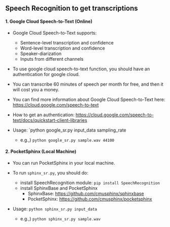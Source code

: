 ## Speech Recognition to get transcriptions

#### 1. Google Cloud Speech-to-Text (Online)
* Google Cloud Speech-to-Text supports:
    * Sentence-level transcription and confidence
    * Word-level transcription and confidence
    * Speaker-diarization
    * Inputs from different channels
* To use google cloud speech-to-text function, you should have an authentication for google cloud.
* You can transcribe 60 minutes of speech per month for free, and then it will cost you a money.
* You can find more information about Google Cloud Speech-to-Text here:
https://cloud.google.com/speech-to-text
* How to get an authentication: https://cloud.google.com/speech-to-text/docs/quickstart-client-libraries

* Usage: `python google_sr.py input_data sampling_rate
    * e.g.,) `python google_sr.py sample.wav 44100`  

#### 2. PocketSphinx (Local Machine)
* You can run PocketSphinx in your local machine. 
* To run `sphinx_sr.py`, you should do:
    * install SpeechRecognition module: `pip install SpeechRecognition` 
    * install SphinxBase and PocketSphinx
        * SphinxBase: https://github.com/cmusphinx/sphinxbase
        * PocketSphinx: https://github.com/cmusphinx/pocketsphinx
        
* Usage: `python sphinx_sr.py input_data`
    * e.g.,) `python sphinx_sr.py sample.wav`